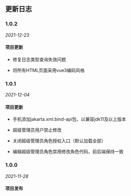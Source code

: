 ##  更新日志

### 1.0.2

*2021-12-23*

####    项目更新

-   修复日志类型查询失效问题

-   将所有HTML页面采用vue3编码风格


### 1.0.1

*2021-12-04*

####    项目更新

-   手机添加jakarta.xml.bind-api包，以兼容jdk11及以上版本

-   超级管理员用户禁止修改

-   关闭超级管理员角色授权入口（默认加载全部）

-   编辑超级管理员角色禁用修改角色代码，前后端保持一致


### 1.0.0

*2021-11-28*

####    项目发布